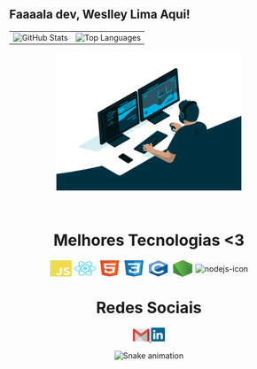 ## Faaaala dev, Weslley Lima Aqui!

<div align="center">
  <table>
    <tr>
      <td>
        <img height="220em" src="https://github-readme-stats.vercel.app/api?username=weslley795&show_icons=true&theme=great-gatsby&include_all_commits=true&count_private=true" alt="GitHub Stats" />
      </td>
      <td>
        <img height="240em" src="https://github-readme-stats.vercel.app/api/top-langs/?username=LuigiGF&layout=compact&langs_count=16&theme=great-gatsby" alt="Top Languages" />
      </td>
    </tr>
  </table>
  <img align="center" height="250" alt="coding-time" src="code.gif">
</div>

<br>

<div  align="center"> 
  <div style="display: inline_block"><br>
    <h1 align="center">Melhores Tecnologias <3</h1>
    <img align="center" height="30" width="40" alt="js-icon"  src="https://raw.githubusercontent.com/devicons/devicon/master/icons/javascript/javascript-plain.svg">
    <img align="center" height="30" width="40" alt="react-icon" src="https://raw.githubusercontent.com/devicons/devicon/master/icons/react/react-original.svg">
    <img align="center" height="30" width="40" alt="html-icon" src="https://raw.githubusercontent.com/devicons/devicon/master/icons/html5/html5-original.svg">
    <img align="center" height="30" width="40" alt="css-icon" src="https://raw.githubusercontent.com/devicons/devicon/master/icons/css3/css3-original.svg">
    <img align="center" height="30" width="40" alt="c-icon" src="https://raw.githubusercontent.com/devicons/devicon/master/icons/c/c-original.svg">
    <img align="center" height="30" width="40" alt="nodejs-icon" src="https://raw.githubusercontent.com/devicons/devicon/master/icons/nodejs/nodejs-original.svg">
    <img align="center" height="30" width="40" alt="nodejs-icon" src="https://raw.githubusercontent.com/jmnote/z-icons/master/svg/cpp.svg">
  <div>
  <h1 align="center">Redes Sociais</h1>
  <a href="mailto:weslley.o.lima@gmail.com">
    <img width="30" src="gmail.svg" alt="Gmail">
  </a>
  <a href="https://www.linkedin.com/in/weslley-de-oliveira-lima-10ba3a1a3" target="_blank">
    <img width="25" src="linkedin.svg" alt="LinkedIn">
  </a>
</div>

  

  <p align="center">
  <img src="https://github.com/LuigiGF/LuigiGF/blob/output/github-contribution-grid-snake.svg" alt="Snake animation" />
</p>


